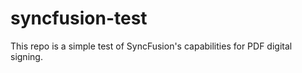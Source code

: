 # syncfusion-test

This repo is a simple test of SyncFusion's capabilities for 
PDF digital signing.